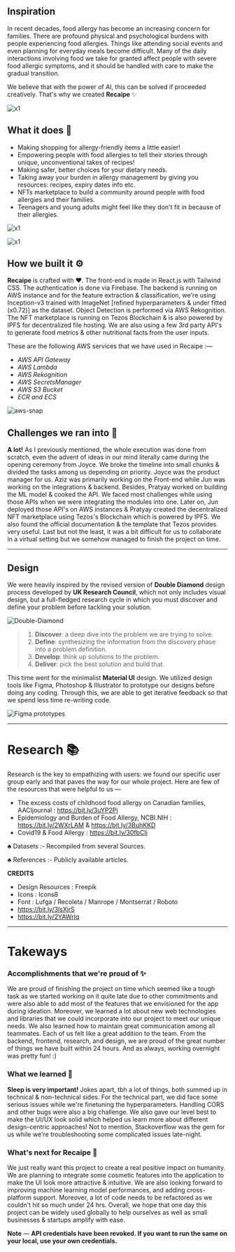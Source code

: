 ## Inspiration
In recent decades, food allergy has become an increasing concern for families. There are profound physical and psychological burdens with people experiencing food allergies. Things like attending social events and even planning for everyday meals become difficult. Many of the daily interactions involving food we take for granted affect people with severe food allergic symptoms, and it should be handled with care to make the gradual transition.

We believe that with the power of AI, this can be solved if proceeded creatively. That's why we created **Recaipe** ✨

![x1](https://ipfs.infura.io/ipfs/QmSTMKBRdhq9dd2nDokhqsPHTN75Kr1cFvbRvh4gtMQWNr)

## What it does 🤔
- Making shopping for allergy-friendly items a little easier! 
- Empowering people with food allergies to tell their stories through unique, unconventional takes of recipes!
- Making safer, better choices for your dietary needs.
- Taking away your burden in allergy management by giving you resources: recipes, expiry dates info etc.
- NFTs marketplace to build a community around people with food allergies and their families.
- Teenagers and young adults might feel like they don't fit in because of their allergies.

![x1](https://ipfs.infura.io/ipfs/QmfN3r5DS6AJ53aFx1avS67YKJjECU7hxkGzP5736uTKkw)

![x1](https://ipfs.infura.io/ipfs/QmVhmJHvNeaMKuo1F96ZJwVgoniwwPFAgkC4KL5yDHbRb5)

## How we built it ⚙️

**Recaipe** is crafted with ❤️. The front-end is made in React.js with Tailwind CSS. The authentication is done via Firebase. The backend is running on AWS instance and for the feature extraction & classification, we're using Inception-v3 trained with ImageNet [refined hyperparameters & under fitted (x0.72)] as the dataset. Object Detection is performed via AWS Rekognition. The NFT marketplace is running on Tezos Blockchain & is also powered by IPFS for decentralized file hosting. We are also using a few 3rd party API's to generate food metrics & other nutritional facts from the user inputs.

These are the following AWS services that we have used in Recaipe :—
- *AWS API Gateway*
- *AWS Lambda*
- *AWS Rekognition*
- *AWS SecretsManager*
- *AWS S3 Bucket*
- *ECR and ECS*

![aws-snap](https://ipfs.infura.io/ipfs/QmTuLxKsYP3EFCcRKXDBJmDJW7wAbW4QPScK6eRmNGkRRG)

## Challenges we ran into 😤
**A lot!** As I previously mentioned, the whole execution was done from scratch, even the advent of ideas in our mind literally came during the opening ceremony from Joyce. We broke the timeline into small chunks & divided the tasks among us depending on priority. Joyce was the product manager for us. Aziz was primarily working on the Front-end while Jun was working on the integrations & backend. Besides, Pratyay worked on building the ML model & cooked the API. We faced most challenges while using those APIs when we were integrating the modules into one. Later on, Jun deployed those API's on AWS instances & Pratyay created the decentralized NFT marketplace using Tezos's Blockchain which is powered by IPFS. We also found the official documentation & the template that Tezos provides very useful. Last but not the least, it was a bit difficult for us to collaborate in a virtual setting but we somehow managed to finish the project on time.

---
## Design

We were heavily inspired by the revised version of **Double Diamond** design process developed by **UK Research Council**, which not only includes visual design, but a full-fledged research cycle in which you must discover and define your problem before tackling your solution.

![Double-Diamond](https://ipfs.infura.io/ipfs/Qmdy6iR3qoSRzrQrtRScVAdSmw9ECbmAXqE3mxMsU3AKNe)

> 1. **Discover**: a deep dive into the problem we are trying to solve.
> 2. **Define**: synthesizing the information from the discovery phase into a problem definition.
> 3. **Develop**: think up solutions to the problem.
> 4. **Deliver**: pick the best solution and build that.

This time went for the minimalist **Material UI** design. We utilized design tools like Figma,  Photoshop & Illustrator to prototype our designs before doing any coding. Through this, we are able to get iterative feedback so that we spend less time re-writing code.

![Figma prototypes](https://ipfs.infura.io/ipfs/Qmao9r1WuaURsW4wGVDWkD5STUbvWDTxdhZM1A3sT75EK3)

---
# Research 📚

Research is the key to empathizing with users: we found our specific user group early and that paves the way for our whole project. Here are few of the resources that were helpful to us —

- The excess costs of childhood food allergy on Canadian families, AACIjournal : https://bit.ly/3uYP2Pj
- Epidemiology and Burden of Food Allergy, NCBI.NIH : https://bit.ly/2WXrLAM & https://bit.ly/3BuhKKD
- Covid19 & Food Allergy : https://bit.ly/30fbCIj

♣ Datasets :- Recompiled from several Sources.

♣ References :- Publicly available articles.

**CREDITS**
- Design Resources : Freepik
- Icons : Icons8
- Font : Lufga / Recoleta / Manrope / Montserrat / Roboto
- https://bit.ly/3lsXjrS
- https://bit.ly/2YAWrIq

---

# Takeways
### Accomplishments that we're proud of ✨
We are proud of finishing the project on time which seemed like a tough task as we started working on it quite late due to other commitments and were also able to add most of the features that we envisioned for the app during ideation. Moreover, we learned a lot about new web technologies and libraries that we could incorporate into our project to meet our unique needs. We also learned how to maintain great communication among all teammates. Each of us felt like a great addition to the team. From the backend, frontend, research, and design, we are proud of the great number of things we have built within 24 hours. And as always, working overnight was pretty fun! :)

### What we learned 🙌
**Sleep is very important!** Jokes apart, tbh a lot of things, both summed up in technical & non-technical sides. For the technical part, we did face some serious issues while we're finetuning the hyperparameters. Handling CORS and other bugs were also a big challenge. We also gave our level best to make the UI/UX look solid which helped us learn more about different design-centric approaches! Not to mention, Stackoverflow was the gem for us while we're troubleshooting some complicated issues late-night.

### What's next for Recaipe 🚀
We just really want this project to create a real positive impact on humanity. We are planning to integrate some cosmetic features into the application to make the UI look more attractive & intuitive. We are also looking forward to improving machine learning model performances, and adding cross-platform support. Moreover, a lot of code needs to be refactored as we couldn't hit so much under 24 hrs. Overall, we hope that one day this project can be widely used globally to help ourselves as well as small businesses & startups amplify with ease.

**Note** — **API credentials have been revoked. If you want to run the same on your local, use your own credentials.**
